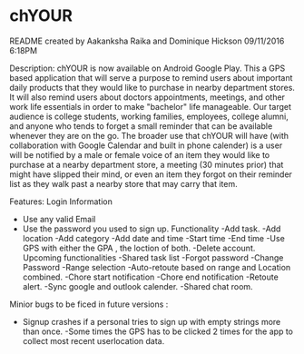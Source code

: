 # chYOUR
README created by Aakanksha Raika and Dominique Hickson 
09/11/2016 6:18PM

Description:
chYOUR  is now  available on Android Google Play. This a GPS based application that will serve a purpose to remind users about important daily products that they would like to purchase in nearby department stores. It will also remind users about doctors appointments, meetings, and other work life essentials in order to make "bachelor" life manageable. Our target audience is college students, working families, employees, college alumni, and anyone who tends to forget a small reminder that can be available whenever they are on the go. The broader use that chYOUR will have (with collaboration with Google Calendar and built in phone calender) is a user will be notified by a male or female voice of an item they would like to purchase at a nearby department store, a meeting (30 minutes prior) that might have slipped their mind, or even an item they forgot on their reminder list as they walk past a nearby store that may carry that item. 

Features:
Login Information
 - Use any valid Email
 - Use the password you used to sign up. 
Functionality
  -Add task.
  -Add location 
  -Add category 
  -Add date and time 
     -Start time 
     -End time
  -Use GPS with either the GPA , the loction of both. 
  -Delete account.
 Upcoming functionalities
  -Shared task list
  -Forgot password
  -Change Password
  -Range selection
  -Auto-retoute based on range and Location combined. 
  -Chore start notification 
  -Chore end notification 
  -Retoute alert.
  -Sync google and outlook calender. 
  -Shared chat room.
  
  Minior bugs to be ficed in future versions : 
  - Signup crashes if a personal tries to sign up with empty strings more than once.
  -Some times the GPS has to be clicked 2 times for the app to collect most recent userlocation data. 
